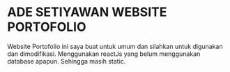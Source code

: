 <h1>
  ADE SETIYAWAN WEBSITE PORTOFOLIO
</h1>

<p>
  Website Portofolio ini saya buat untuk umum dan silahkan untuk digunakan dan dimodifikasi. Menggunakan reactJs yang belum menggunakan database apapun. Sehingga masih static. 
</p>
